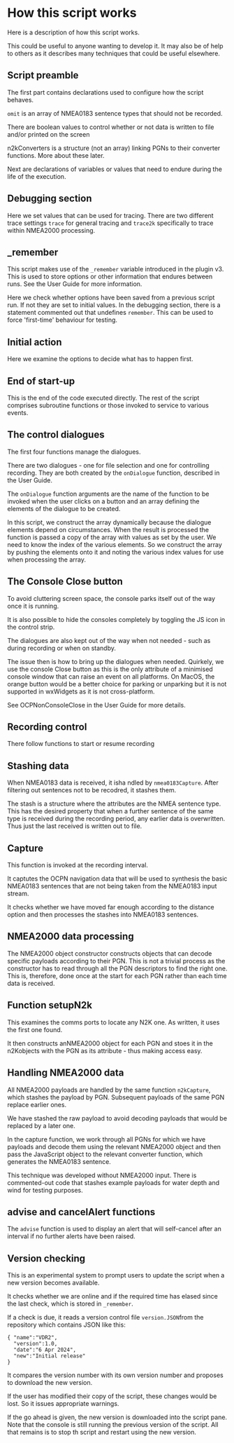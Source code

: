 # How this script works

Here is a description of how this script works.

This could be useful to anyone wanting to develop it.
It may also be of help to others as it describes many techniques that could be useful elsewhere.

## Script preamble

The first part contains declarations used to configure how the script behaves.

`omit` is an array of NMEA0183 sentence types that should not be recorded.

There are boolean values to control whether or not data is written to file and/or printed on the screen

n2kConverters is a structure (not an array) linking PGNs to their converter functions.
More about these later.

Next are declarations of variables or values that need to endure during the life of the execution.

## Debugging section

Here we set values that can be used for tracing.
There are two different trace settings `trace` for general tracing and `trace2k` specifically to trace within NMEA2000 processing.

## _remember

This script makes use of the `_remember` variable introduced in the plugin v3.
This is used to store options or other information that endures between runs.
See the User Guide for more information.

Here we check whether options have been saved from a previous script run.
If not they are set to initial values.
In the debugging section, there is a statement commented out that undefines `remember`.
This can be used to force 'first-time' behaviour for testing.

## Initial action

Here we examine the options to decide what has to happen first.

## End of start-up

This is the end of the code executed directly.
The rest of the script comprises subroutine functions or those invoked to service to various events.

## The control dialogues

The first four functions manage the dialogues.

There are two dialogues - one for file selection and one for controlling recording.
They are both created by the `onDialogue` function, described in the User Guide.

The `onDialogue` function arguments are the name of the function to be invoked when the user clicks on a button and an array defining the elements of the dialogue to be created.

In this script, we construct the array dynamically because the dialogue elements depend on circumstances.
When the result is processed the function is passed a copy of the array with values as set by the user.
We need to know the index of the various elements.
So we construct the array by pushing the elements onto it and noting the various index values for use when processing the array.

## The Console Close button

To avoid cluttering screen space, the console parks itself out of the way once it is running.

It is also possible to hide the consoles completely by toggling the JS icon in the control strip.

The dialogues are also kept out of the way when not needed - such as during recording or when on standby.

The issue then is how to bring up the dialogues when needed.
Quirkely, we use the console Close button as this is the only attribute of a minimised console window that can raise an event on all platforms.
On MacOS, the orange button would be a better choice for parking or unparking but it is not supported in wxWidgets as it is not cross-platform.

See OCPNonConsoleClose in the User Guide for more details.

## Recording control

There follow functions to start or resume recording

## Stashing data

When NMEA0183 data is received, it isha ndled by `nmea0183Capture`.
After filtering out sentences not to be recodred, it stashes them.

The stash is a structure where the attributes are the NMEA sentence type.
This has the desired property that when a further sentence of the same type is received during the recording period,
any earlier data is overwritten.
Thus just the last received is written out to file.

## Capture

This function is invoked at the recording interval.

It captutes the OCPN navigation data that will be used to synthesis the basic NMEA0183 sentences that are not being taken from the NMEA0183 input stream.

It checks whether we have moved far enough according to the distance option and then processes the stashes into NMEA0183 sentences.

## NMEA2000 data processing

The NMEA2000 object constructor constructs objects that can decode specific payloads according to their PGN.
This is not a trivial process as the constructor has to read through all the PGN descriptors to find the right one.
This is, therefore, done once at the start for each PGN rather than each time data is received.

## Function setupN2k

This examines the comms ports to locate any N2K one.
As written, it uses the first one found.

It then constructs anNMEA2000 object for each PGN and stoes it in the n2Kobjects with the PGN as its attribute - thus making access easy.

## Handling NMEA2000 data

All NMEA2000 payloads are handled by the same function `n2kCapture`, which stashes the payload by PGN.
Subsequent payloads of the same PGN replace earlier ones.

We have stashed the raw payload to avoid decoding payloads that would be replaced by a later one.

In the capture function, we work through all PGNs for which we have payloads and decode them using the relevant NMEA2000 object and then pass the JavaScript object to the relevant converter function, which generates the NMEA0183 sentence.

This technique was developed without NMEA2000 input.
There is commented-out code that stashes example payloads for water depth and wind for testing purposes.

## advise and cancelAlert functions

The `advise` function is used to display an alert that will self-cancel after an interval if no further alerts have been raised.

## Version checking

This is an experimental system to prompt users to update the script when a new version becomes available.

It checks whether we are online and if the required time has elased since the last check, which is stored in `_remember`.

If a check is due, it reads a version control file `version.JSON`from the repository which contains JSON like this:

````
{ "name":"VDR2",
  "version":1.0,
  "date":"6 Apr 2024",
  "new":"Initial release"
}
````
It compares the version number with its own version number and proposes to download the new version.

If the user has modified their copy of the script, these changes would be lost.
So it issues appropriate warnings.

If the go ahead is given, the new version is downloaded into the script pane.
Note that the console is still running the previous version of the script.
All that remains is to stop th script and restart using the new version.
